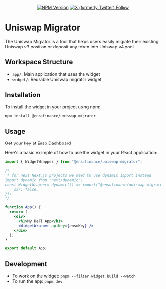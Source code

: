 <div align="center">

[![NPM Version](https://img.shields.io/npm/v/%40ensofinance%2Funiswap-migrator)](https://www.npmjs.com/package/%40ensofinance%2Funiswap-migrator)
[![X (formerly Twitter) Follow](https://img.shields.io/twitter/follow/EnsoBuild)](https://twitter.com/EnsoBuild)

</div>

# Uniswap Migrator

The Uniswap Migrator is a tool that helps users easily migrate their existing Uniswap v3 position or deposit any token into Uniswap v4 pool

## Workspace Structure

- `app/`: Main application that uses the widget
- `widget/`: Reusable Uniswap migrator widget

## Installation

To install the widget in your project using npm:

```bash
npm install @ensofinance/uniswap-migrator
```

## Usage

Get your key at [Enso Dashboard](https://shortcuts.enso.finance/developers)

Here's a basic example of how to use the widget in your React application:

```jsx
import { WidgetWrapper } from "@ensofinance/uniswap-migrator";

/*
 * for next Next.js projects we need to use dynamic import instead
import dynamic from "next/dynamic";
const WidgetWrapper= dynamic(() => import("@ensofinance/uniswap-migrator").then(mod => mod.WidgetWrapper), {
    ssr: false,
}); 
*/

function App() {
  return (
    <div>
      <h1>My DeFi App</h1>
      <WidgetWrapper apiKey={ensoKey} />
    </div>
  );
}

export default App;
```

## Development

- To work on the widget: `pnpm --filter widget build --watch`
- To run the app: `pnpm dev`
